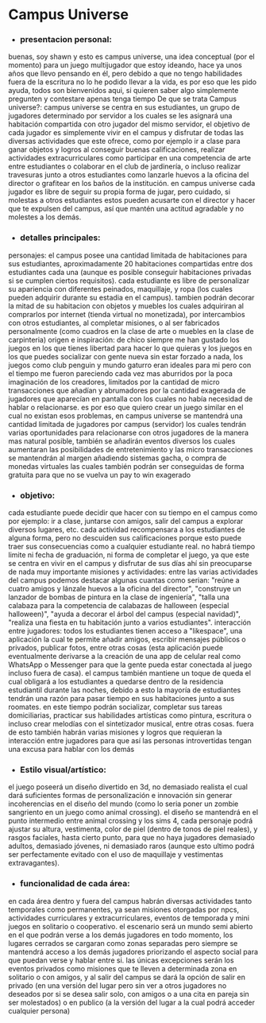 # Campus Universe

* ### presentacion personal: 

buenas, soy shawn y esto es campus universe, una idea conceptual (por el momento) para un juego multijugador que estoy ideando, hace ya unos años que llevo pensando en él, pero debido a que no tengo habilidades fuera de la escritura no lo he podido llevar a la vida, es por eso que les pido ayuda, todos son bienvenidos aqui, si quieren saber algo simplemente pregunten y contestare apenas tenga tiempo 
De que se trata Campus universe?: campus universe se centra en sus estudiantes, un grupo de jugadores determinado por servidor a los cuales se les asignará una habitación compartida con otro jugador del mismo servidor, el objetivo de cada jugador es simplemente vivir en el campus y disfrutar de todas las diversas actividades que este ofrece, como por ejemplo ir a clase para ganar objetos y logros al conseguir buenas calificaciones, realizar actividades extracurriculares como participar en una competencia de arte entre estudiantes o colaborar en el club de jardinería, o incluso realizar travesuras junto a otros estudiantes como lanzarle huevos a la oficina del director o grafitear en los baños de la institución. en campus universe cada jugador es libre de seguir su propia forma de jugar, pero cuidado, si molestas a otros estudiantes estos pueden acusarte con el director y hacer que te expulsen del campus, así que mantén una actitud agradable y no molestes a los demás.

* ### detalles principales:
personajes: el campus posee una cantidad limitada de habitaciones para sus estudiantes, aproximadamente 20 habitaciones compartidas entre dos estudiantes cada una (aunque es posible conseguir habitaciones privadas si se cumplen ciertos requisitos). cada estudiante es libre de personalizar su apariencia con diferentes peinados, maquillaje, y ropa (los cuales pueden adquirir durante su estadia en el campus). tambien podrán decorar la mitad de su habitacion con objetos y muebles los cuales adquiriran al comprarlos por internet (tienda virtual no monetizada), por intercambios con otros estudiantes, al completar misiones, o al ser fabricados personalmente (como cuadros en la clase de arte o muebles en la clase de carpinteria) 
origen e inspiración: de chico siempre me han gustado los juegos en los que tienes libertad para hacer lo que quieras y los juegos en los que puedes socializar con gente nueva sin estar forzado a nada, los juegos como club penguin y mundo gaturro eran ideales para mi pero con el tiempo me fueron pareciendo cada vez mas aburridos por la poca imaginación de los creadores,  limitados por la cantidad de micro transacciones que añadían y abrumadores por la cantidad exagerada de jugadores que aparecían en pantalla con los cuales no había necesidad de hablar o relacionarse. es por eso que quiero crear un juego similar en el cual no existan esos problemas, en campus universe se mantendrá una cantidad limitada de jugadores por campus (servidor) los cuales tendrán varias oportunidades para relacionarse con otros jugadores de la manera mas natural posible, también se añadirán eventos diversos los cuales aumentaran las posibilidades de entretenimiento y las micro transacciones se mantendrán al margen añadiendo sistemas gacha, o compra de monedas virtuales las cuales también podrán ser conseguidas de forma gratuita para que no se vuelva un pay to win exagerado 

* ### objetivo:
cada estudiante puede decidir que hacer con su tiempo en el campus como por ejemplo: ir a clase, juntarse con amigos, salir del campus a explorar diversos lugares, etc. cada actividad recompensara a los estudiantes de alguna forma, pero no descuiden sus calificaciones porque esto puede traer sus consecuencias como a cualquier estudiante real. no habrá tiempo limite ni fecha de graduación, ni forma de completar el juego, ya que este se centra en vivir en el campus y disfrutar de sus días ahí sin preocuparse de nada muy importante
misiones y actividades: entre las varias actividades del campus podemos destacar algunas cuantas como serian: "reúne a cuatro amigos y lánzale huevos a la oficina del director", "construye un lanzador de bombas de pintura en la clase de ingeniería", "talla una calabaza para la competencia de calabazas de halloween (especial halloween)", "ayuda a decorar el árbol del campus (especial navidad)", "realiza una fiesta en tu habitación junto a varios estudiantes".
interacción entre jugadores: todos los estudiantes tienen acceso a "likespace", una aplicación la cual te permite añadir amigos, escribir mensajes públicos o privados, publicar fotos, entre otras cosas (esta aplicación puede eventualmente derivarse a la creación de una app de celular real como WhatsApp o Messenger para que la gente pueda estar conectada al juego incluso fuera de casa). el campus también mantiene un toque de queda el cual obligará a los estudiantes a quedarse dentro de la residencia estudiantil durante las noches, debido a esto la mayoría de estudiantes tendrán una razón para pasar tiempo en sus habitaciones junto a sus roomates. en este tiempo podrán socializar, completar sus tareas domiciliarias, practicar sus habilidades artísticas como pintura, escritura o incluso crear melodías con el sintetizador musical, entre otras cosas. fuera de esto también habrán varias misiones y logros que requieran la interacción entre jugadores para que así las personas introvertidas tengan una excusa para hablar con los demás

* ### Estilo visual/artístico:
el juego poseerá un diseño divertido en 3d, no demasiado realista el cual dará suficientes formas de personalización e innovación sin generar incoherencias en el diseño del mundo (como lo seria poner un zombie sangriento en un juego como animal crossing). el diseño se mantendrá en el punto intermedio entre animal crossing y los sims 4, cada personaje podrá ajustar su altura, vestimenta, color de piel (dentro de tonos de piel reales), y rasgos faciales, hasta cierto punto, para que no haya jugadores demasiado adultos, demasiado jóvenes, ni demasiado raros (aunque esto ultimo podrá ser perfectamente evitado con el uso de maquillaje y vestimentas extravagantes). 

* ### funcionalidad de cada área:
en cada área dentro y fuera del campus habrán diversas actividades tanto temporales como permanentes, ya sean misiones otorgadas por npcs, actividades curriculares y extracurriculares, eventos de temporada y mini juegos en solitario o cooperativo. el escenario será un mundo semi abierto en el que podrán verse a los demás jugadores en todo momento, los lugares cerrados se cargaran como zonas separadas pero siempre se mantendrá acceso a los demás jugadores priorizando el aspecto social para que puedan verse y hablar entre si. las únicas excepciones serán los eventos privados como misiones que te lleven a determinada zona en solitario o con amigos, y al salir del campus se dará la opción de salir en privado (en una versión del lugar pero sin ver a otros jugadores no deseados por si se desea salir solo, con amigos o a una cita en pareja sin ser molestados) o en publico (a la versión del lugar a la cual podrá acceder cualquier persona) 

